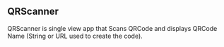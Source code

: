 ## QRScanner
QRScanner is single view app that Scans QRCode and displays QRCode Name (String or URL used to create the code).  

